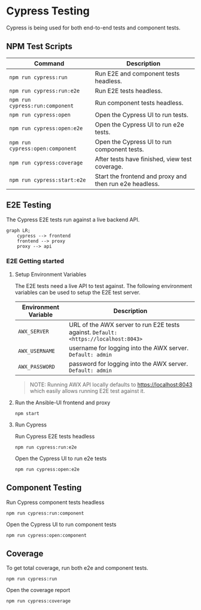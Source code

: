 # Cypress Testing

Cypress is being used for both end-to-end tests and component tests.

## NPM Test Scripts

| Command                          | Description                                             |
| -------------------------------- | ------------------------------------------------------- |
| `npm run cypress:run`            | Run E2E and component tests headless.                   |
| `npm run cypress:run:e2e`        | Run E2E tests headless.                                 |
| `npm run cypress:run:component`  | Run component tests headless.                           |
| `npm run cypress:open`           | Open the Cypress UI to run tests.                       |
| `npm run cypress:open:e2e`       | Open the Cypress UI to run e2e tests.                   |
| `npm run cypress:open:component` | Open the Cypress UI to run component tests.             |
| `npm run cypress:coverage`       | After tests have finished, view test coverage.          |
| `npm run cypress:start:e2e`      | Start the frontend and proxy and then run e2e headless. |

## E2E Testing

The Cypress E2E tests run against a live backend API.

```mermaid
graph LR;
    cypress --> frontend
    frontend --> proxy
    proxy --> api
```

### E2E Getting started

1. Setup Environment Variables

   The E2E tests need a live API to test against. The following environment variables can be used to setup the E2E test server.

   | Environment Variable | Description                                                                         |
   | -------------------- | ----------------------------------------------------------------------------------- |
   | `AWX_SERVER`         | URL of the AWX server to run E2E tests against. `Default: <https://localhost:8043>` |
   | `AWX_USERNAME`       | username for logging into the AWX server. `Default: admin`                          |
   | `AWX_PASSWORD`       | password for logging into the AWX server. `Default: admin`                          |

   > NOTE: Running AWX API locally defaults to <https://localhost:8043> which easily allows running E2E test against it.

2. Run the Ansible-UI frontend and proxy

   ```
   npm start
   ```

3. Run Cypress

   Run Cypress E2E tests headless

   ```
   npm run cypress:run:e2e
   ```

   Open the Cypress UI to run e2e tests

   ```
   npm run cypress:open:e2e
   ```

## Component Testing

Run Cypress component tests headless

```
npm run cypress:run:component
```

Open the Cypress UI to run component tests

```
npm run cypress:open:component
```

## Coverage

To get total coverage, run both e2e and component tests.

```
npm run cypress:run
```

Open the coverage report

```
npm run cypress:coverage
```
